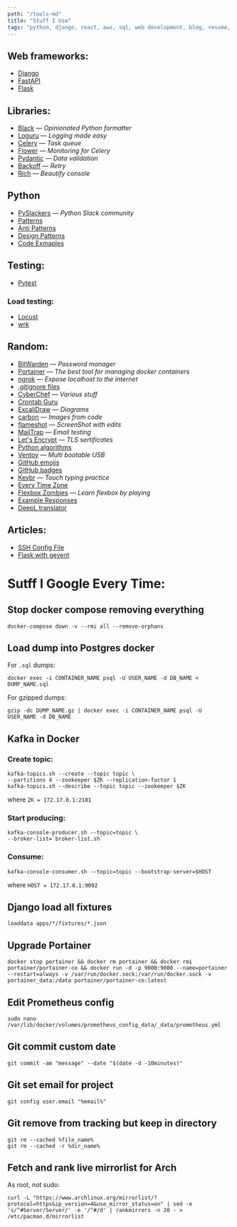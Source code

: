 ```yaml
---
path: "/tools-md"
title: "Stuff I Use"
tags: "python, django, react, aws, sql, web development, blog, resume, cv, experience"
---
```


## Web frameworks:

- [Django](https://github.com/django/django)
- [FastAPI](https://github.com/tiangolo/fastapi)
- [Flask](https://github.com/pallets/flask)

## Libraries:

- [Black](https://black.readthedocs.io/en/stable) &mdash; _Opinionated Python formatter_
- [Loguru](https://github.com/Delgan/loguru) &mdash; _Logging made easy_
- [Celery](https://github.com/celery/celery) &mdash; _Task queue_
- [Flower](https://github.com/mher/flower) &mdash; _Monitoring for Celery_
- [Pydantic](https://github.com/samuelcolvin/pydantic) &mdash; _Data validation_
- [Backoff](https://github.com/litl/backoff) &mdash; _Retry_
- [Rich](https://github.com/willmcgugan/rich) &mdash; _Beautify console_

## Python

- [PySlackers](https://pyslackers.com/web) &mdash; _Python Slack community_
- [Patterns](https://python-patterns.guide)
- [Anti Patterns](https://docs.quantifiedcode.com/python-anti-patterns)
- [Design Patterns](http://www.mcdonaldland.info/files/designpatterns/designpatternscard.pdf)
- [Code Exmaples](https://python.hotexamples.com)

## Testing:

- [Pytest](https://github.com/pytest-dev/pytest)

### Load testing:

- [Locust](https://github.com/locustio/locust)
- [wrk](https://github.com/wg/wrk)

## Random:

- [BitWarden](https://bitwarden.com) &mdash; _Password manager_
- [Portainer](https://github.com/portainer/portainer) &mdash; _The best tool for managing docker containers_
- [ngrok](https://ngrok.com) &mdash; _Expose localhost to the internet_
- [.gitignore files](https://github.com/github/gitignore)
- [CyberChef](https://gchq.github.io/CyberChef) &mdash; _Various stuff_
- [Crontab Guru](https://crontab.guru)
- [ExcaliDraw](https://excalidraw.com) &mdash; _Diagrams_
- [carbon](https://carbon.now.sh) &mdash; _Images from code_
- [flameshot](https://github.com/flameshot-org/flameshot) &mdash; _ScreenShot with edits_
- [MailTrap](https://mailtrap.io) &mdash; _Email testing_
- [Let's Encrypt](https://letsencrypt.org) &mdash; _TLS sertificates_
- [Python algorithms](https://github.com/TheAlgorithms/Python)
- [Ventoy](https://github.com/ventoy/Ventoy) &mdash; _Multi bootable USB_
- [GitHub emojis](https://gist.github.com/rxaviers/7360908)
- [GitHub badges](https://github.com/badges/shields)
- [Keybr](https://www.keybr.com) &mdash; _Touch typing practice_
- [Every Time Zone](https://everytimezone.com)
- [Flexbox Zombies](https://mastery.games/flexboxzombies) &mdash; _Learn flexbox by playing_
- [Example Responses](https://the-internet.herokuapp.com)
- [DeepL translator](https://www.deepl.com/translator)

## Articles:

- [SSH Config File](https://nerderati.com/2011/03/17/simplify-your-life-with-an-ssh-config-file)
- [Flask with gevent](https://iximiuz.com/en/posts/flask-gevent-tutorial)

# Sutff I Google Every Time:

## Stop docker compose removing everything

    docker-compose down -v --rmi all --remove-orphans

## Load dump into Postgres docker

For `.sql` dumps:

    docker exec -i CONTAINER_NAME psql -U USER_NAME -d DB_NAME < DUMP_NAME.sql

For gzipped dumps:

    gzip -dc DUMP_NAME.gz | docker exec -i CONTAINER_NAME psql -U USER_NAME -d DB_NAME

## Kafka in Docker

### Create topic:

    kafka-topics.sh --create --topic topic \
    --partitions 4 --zookeeper $ZK --replication-factor 1
    kafka-topics.sh --describe --topic topic --zookeeper $ZK

where `ZK = 172.17.0.1:2181`

### Start producing:

    kafka-console-producer.sh --topic=topic \
    --broker-list=`broker-list.sh`

### Consume:

    kafka-console-consumer.sh --topic=topic --bootstrap-server=$HOST

where `HOST = 172.17.0.1:9092`

## Django load all fixtures

    loaddata apps/*/fixtures/*.json

## Upgrade Portainer

    docker stop portainer && docker rm portainer && docker rmi portainer/portainer-ce && docker run -d -p 9000:9000 --name=portainer --restart=always -v /var/run/docker.sock:/var/run/docker.sock -v portainer_data:/data portainer/portainer-ce:latest

## Edit Prometheus config

    sudo nano /var/lib/docker/volumes/prometheus_config_data/_data/prometheus.yml

## Git commit custom date

    git commit -am "message" --date "$(date -d -10minutes)"

## Git set email for project

    git config user.email "%email%"

## Git remove from tracking but keep in directory

    git rm --cached %file_name%
    git rm --cached -r %dir_name%

## Fetch and rank live mirrorlist for Arch

As root, not sudo:

    curl -L "https://www.archlinux.org/mirrorlist/?protocol=https&ip_version=4&use_mirror_status=on" | sed -e 's/^#Server/Server/' -e '/^#/d' | rankmirrors -n 20 - > /etc/pacman.d/mirrorlist
